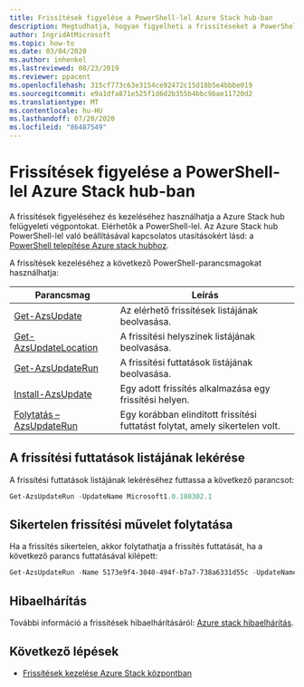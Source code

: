 ```yaml
---
title: Frissítések figyelése a PowerShell-lel Azure Stack hub-ban
description: Megtudhatja, hogyan figyelheti a frissítéseket a PowerShell-lel Azure Stack hub-ban.
author: IngridAtMicrosoft
ms.topic: how-to
ms.date: 03/04/2020
ms.author: inhenkel
ms.lastreviewed: 08/23/2019
ms.reviewer: ppacent
ms.openlocfilehash: 315cf773c63e3154ce92472c15d18b5e4bbbe019
ms.sourcegitcommit: e9a1dfa871e525f1d6d2b355b4bbc9bae11720d2
ms.translationtype: MT
ms.contentlocale: hu-HU
ms.lasthandoff: 07/20/2020
ms.locfileid: "86487549"
---
```

# <a name="monitor-updates-with-powershell-in-azure-stack-hub"></a>Frissítések figyelése a PowerShell-lel Azure Stack hub-ban

A frissítések figyeléséhez és kezeléséhez használhatja a Azure Stack hub felügyeleti végpontokat. Elérhetők a PowerShell-lel. Az Azure Stack hub PowerShell-lel való beállításával kapcsolatos utasításokért lásd: a [PowerShell telepítése Azure stack hubhoz](azure-stack-powershell-install.md).

A frissítések kezeléséhez a következő PowerShell-parancsmagokat használhatja:

| Parancsmag | Leírás |
|------------------------------------------------------|-------------|
| [Get-AzsUpdate](/powershell/module/azs.update.admin/get-azsupdate?view=azurestackps-1.8.0) | Az elérhető frissítések listájának beolvasása. |
| [Get-AzsUpdateLocation](/powershell/module/azs.update.admin/get-azsupdatelocation?view=azurestackps-1.8.0)| A frissítési helyszínek listájának beolvasása. |
| [Get-AzsUpdateRun](/powershell/module/azs.update.admin/get-azsupdaterun?view=azurestackps-1.8.0) | A frissítési futtatások listájának beolvasása.  |
| [Install-AzsUpdate](/powershell/module/azs.update.admin/install-azsupdate?view=azurestackps-1.8.0) | Egy adott frissítés alkalmazása egy frissítési helyen. |
| [Folytatás – AzsUpdateRun](/powershell/module/azs.update.admin/resume-azsupdaterun?view=azurestackps-1.8.0) | Egy korábban elindított frissítési futtatást folytat, amely sikertelen volt. |

## <a name="get-a-list-of-update-runs"></a>A frissítési futtatások listájának lekérése

A frissítési futtatások listájának lekéréséhez futtassa a következő parancsot:

```powershell
Get-AzsUpdateRun -UpdateName Microsoft1.0.180302.1
```

## <a name="resume-a-failed-update-operation"></a>Sikertelen frissítési művelet folytatása

Ha a frissítés sikertelen, akkor folytathatja a frissítés futtatását, ha a következő parancs futtatásával kilépett:

```powershell
Get-AzsUpdateRun -Name 5173e9f4-3040-494f-b7a7-738a6331d55c -UpdateName Microsoft1.0.180305.1 | Resume-AzsUpdateRun
```

## <a name="troubleshoot"></a>Hibaelhárítás

További információ a frissítések hibaelhárításáról: [Azure stack hibaelhárítás](azure-stack-troubleshooting.md).

## <a name="next-steps"></a>Következő lépések

- [Frissítések kezelése Azure Stack központban](./azure-stack-updates.md)
